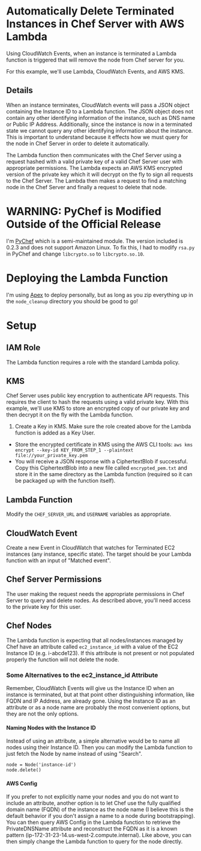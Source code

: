 # Automatically Delete Terminated Instances in Chef Server with AWS Lambda
Using CloudWatch Events, when an instance is terminated a Lambda function is triggered that will remove the node from Chef server for you.

For this example, we'll use Lambda, CloudWatch Events, and AWS KMS.

## Details
When an instance terminates, CloudWatch events will pass a JSON object containing the Instance ID to a Lambda function.  The JSON object does not contain any other identifying information of the instance, such as DNS name or Public IP Address.  Additionally, since the instance is now in a terminated state we cannot query any other identifying information about the instance.  This is important to understand because it effects how we must query for the node in Chef Server in order to delete it automatically.

The Lambda function then communicates with the Chef Server using a request hashed with a valid private key of a valid Chef Server user with appropriate permissions.  The Lambda expects an AWS KMS encrypted version of the private key which it will decrypt on the fly to sign all requests to the Chef Server.  The Lambda then makes a request to find a matching node in the Chef Server and finally a request to delete that node.

# WARNING: PyChef is Modified Outside of the Official Release
I'm [PyChef](https://github.com/coderanger/pychef) which is a semi-maintained module.  The version included is 0.2.3 and does not support Amazon Linux.  To fix this, I had to modify `rsa.py` in PyChef and change `libcrypto.so` to `libcrypto.so.10`.

# Deploying the Lambda Function
I'm using [Apex](https://github.com/apex/apex) to deploy personally, but as long as you zip everything up in the `node_cleanup` directory you should be good to go!

# Setup
## IAM Role
The Lambda function requires a role with the standard Lambda policy.

## KMS
Chef Server uses public key encryption to authenticate API requests.  This requires the client to hash the requests using a valid private key.  With this example, we'll use KMS to store an encrypted copy of our private key and then decrypt it on the fly with the Lambda function.

1. Create a Key in KMS.  Make sure the role created above for the Lambda function is added as a Key User.
* Store the encrypted certificate in KMS using the AWS CLI tools:  `aws kms encrypt --key-id KEY_FROM_STEP_1 --plaintext file://your_private_key.pem`
* You will receive a JSON response with a CiphertextBlob if successful.  Copy this CiphertextBlob into a new file called `encrypted_pem.txt` and store it in the same directory as the Lambda function (required so it can be packaged up with the function itself).

## Lambda Function
Modify the `CHEF_SERVER_URL` and `USERNAME` variables as appropriate.

## CloudWatch Event
Create a new Event in CloudWatch that watches for Terminated EC2 instances (any instance, specific state).  The target should be your Lambda function with an input of "Matched event".

## Chef Server Permissions
The user making the request needs the appropriate permissions in Chef Server to query and delete nodes.  As described above, you'll need access to the private key for this user.

## Chef Nodes
The Lambda function is expecting that all nodes/instances managed by Chef have an attribute called `ec2_instance_id` with a value of the EC2 Instance ID (e.g. i-abcde123).  If this attribute is not present or not populated properly the function will not delete the node.

### Some Alternatives to the ec2_instance_id Attribute
Remember, CloudWatch Events will give us the Instance ID when an instance is terminated, but at that point other distinguishing information, like FQDN and IP Address, are already gone.  Using the Instance ID as an attribute or as a node name are probably the most convenient options, but they are not the only options.

#### Naming Nodes with the Instance ID
Instead of using an attribute, a simple alternative would be to name all nodes using their Instance ID.  Then you can modify the Lambda function to just fetch the Node by name instead of using "Search".
```
node = Node('instance-id')
node.delete()
```

#### AWS Config
If you prefer to not explicitly name your nodes and you do not want to include an attribute, another option is to let Chef use the fully qualified domain name (FQDN) of the instance as the node name (I believe this is the default behavior if you don't assign a name to a node during bootstrapping).  You can then query AWS Config in the Lambda function to retrieve the PrivateDNSName attribute and reconstruct the FQDN as it is a known pattern (ip-172-31-23-14.us-west-2.compute.internal).  Like above, you can then simply change the Lambda function to query for the node directly.
